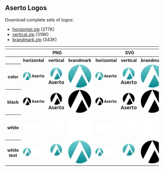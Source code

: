 ## Aserto Logos
Download complete sets of logos:
<ul>
  <li><a href="https://github.com/aserto-dev/artwork/releases/download/v0.0.1/horizontal.zip">horizontal.zip</a> (277K)</li>
  <li><a href="https://github.com/aserto-dev/artwork/releases/download/v0.0.1/vertical.zip">vertical.zip</a> (319K)</li>
  <li><a href="https://github.com/aserto-dev/artwork/releases/download/v0.0.1/brandmark.zip">brandmark.zip</a> (343K)</li>
</ul>

<table>
    <tr>
    	<th colspan="7"></th>
    </tr>
    <tr>
        <th></th>
        <th colspan="3">PNG</th>
        <th colspan="3">SVG</th>
    </tr>
    <tr>
        <th></th>
        <th>horizontal</th>
        <th>vertical</th>
        <th>brandmark</th>
        <th>horizontal</th>
        <th>vertical</th>
        <th>brandmark</th>
    </tr>
    <tr>
        <th>color</th>
        <td><img src="./horizontal/color/aserto-horizontal-color.png" width="200"></td>
        <td><img src="./vertical/color/aserto-vertical-color.png" width="95"></td>
        <td><img src="./brandmark/color/aserto-brandmark-color.png" width="75"></td>
        <td><img src="./horizontal/color/aserto-horizontal-color.svg" width="200"></td>
        <td><img src="./vertical/color/aserto-vertical-color.svg" width="95"></td>
        <td><img src="./brandmark/color/aserto-brandmark-color.svg" width="75"></td>
    </tr>
    <tr>
        <th>black</th>
        <td><img src="./horizontal/black/aserto-horizontal-black.png" width="200"></td>
        <td><img src="./vertical/black/aserto-vertical-black.png" width="95"></td>
        <td><img src="./brandmark/black/aserto-brandmark-black.png" width="75"></td>
        <td><img src="./horizontal/black/aserto-horizontal-black.svg" width="200"></td>
        <td><img src="./vertical/black/aserto-vertical-black.svg" width="95"></td>
        <td><img src="./brandmark/black/aserto-brandmark-black.svg" width="75"></td>
    </tr>
    <tr>
        <th>white</th>
        <td><img src="./horizontal/white/aserto-horizontal-white.png" width="200"></td>
        <td><img src="./vertical/white/aserto-vertical-white.png" width="95"></td>
        <td><img src="./brandmark/white/aserto-brandmark-white.png" width="75"></td>
        <td><img src="./horizontal/white/aserto-horizontal-white.svg" width="200"></td>
        <td><img src="./vertical/white/aserto-vertical-white.svg" width="95"></td>
        <td><img src="./brandmark/white/aserto-brandmark-white.svg" width="75"></td>
    </tr>
    <tr>
    </tr>
    <tr>
        <th>white text</th>
        <td><img src="./horizontal/white-text/aserto-horizontal-white-text.png" width="200"></td>
        <td><img src="./vertical/white-text/aserto-vertical-color-white-text.png" width="95"></td>
        <td><img src="./brandmark/color/aserto-brandmark-color.png" width="75"></td>
        <td><img src="./horizontal/white-text/aserto-horizontal-white-text.svg" width="200"></td>
        <td><img src="./vertical/white-text/aserto-vertical-color-white-text.svg" width="95"></td>
        <td><img src="./brandmark/black/aserto-brandmark-black.svg" width="75"></td>
    </tr>
</table>
